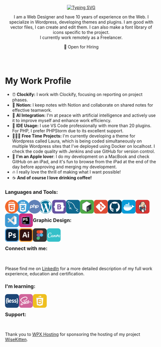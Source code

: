 <div align="center">
  
[![Typing SVG](https://readme-typing-svg.demolab.com?font=Montserrat&weight=500&size=35&pause=1000&width=435&lines=Hello+%F0%9F%91%8B+I'm+Murat)](https://git.io/typing-svg)

I am a Web Designer and have 10 years of experience on the Web. I specialize in Wordpress, developing themes and plugins. I am good with vector files, I can create and edit them. I can also make a font library of icons specific to the project.<br>I currently work remotely as a Freelancer.

🤝 Open for Hiring

</div>

<br><br>

# My Work Profile

- ⏰ **Clockify:** I work with Clockify, focusing on reporting on project phases.
- 📝 **Notion:** I keep notes with Notion and collaborate on shared notes for effective teamwork.
- 🤖 **AI Integration:** I'm at peace with artificial intelligence and actively use it to improve myself and enhance work efficiency.
- 🤝 **IDE Usage:** I use VS Code professionally with more than 20 plugins. For PHP, I prefer PHPStorm due to its excellent support.
- 👨🏻‍💻 **Free Time Projects:** I'm currently developing a theme for Wordpress called Laura, which is being coded simultaneously on multiple Wordpress sites that I've deployed using Docker on localhost. I check the code quality with Jenkins and use GitHub for version control.
- 🍏 **I'm an Apple lover**: I do my development on a MacBook and check GitHub on an iPad, and it's fun to browse from the iPad at the end of the day before approving and merging my development.
- 🔥 I really love the thrill of making what I want possible!
- ☕️ **And of course I love drinking coffee!**

<h3>Languages and Tools:</h3>
<img align="left" alt="wordpress" width="156px" src="https://github.com/muratdincmd/muratdincmd/blob/main/img/group/html-css-php-wordpress.svg"/>
<img align="left" alt="bootstrap" width="46px" src="https://github.com/muratdincmd/muratdincmd/blob/main/img/bootstrap.svg"/>
<img align="left" alt="mysql" width="46px" src="https://github.com/muratdincmd/muratdincmd/blob/main/img/mysql.svg"/>
<img align="left" alt="bash terminal" width="46px" src="https://github.com/muratdincmd/muratdincmd/blob/main/img/bash-terminal.svg"/>
<img align="left" alt="git" width="46px" src="https://github.com/muratdincmd/muratdincmd/blob/main/img/git.svg"/>
<img align="left" alt="github" width="46px" src="https://github.com/muratdincmd/muratdincmd/blob/main/img/github.svg" />
<img align="left" alt="docker" width="46px" src="https://github.com/muratdincmd/muratdincmd/blob/main/img/docker.svg"/>
<img align="left" alt="jenkins" width="46px" src="https://github.com/muratdincmd/muratdincmd/blob/main/img/Jenkins.svg"/>
<img align="left" alt="visual studio code" width="46px" src="https://github.com/muratdincmd/muratdincmd/blob/main/img/visual-studio-code.svg"/>
<img align="left" alt="phpstorm" width="46px" src="https://github.com/muratdincmd/muratdincmd/blob/main/img/phpstorm.svg"/>

<br><br>

<h3>Graphic Design:</h3>

<img align="left" alt="photoshop" width="46px" src="https://github.com/muratdincmd/muratdincmd/blob/main/img/photoshop.svg"/>
<img align="left" alt="illustrator" width="46px" src="https://github.com/muratdincmd/muratdincmd/blob/main/img/illustrator.svg"/>
<img align="left" alt="figma" width="46px" src="https://github.com/muratdincmd/muratdincmd/blob/main/img/figma.svg"/>
<img align="left" alt="canva" width="46px" src="https://github.com/muratdincmd/muratdincmd/blob/main/img/canva.svg"/>

<br><br>

<h3>Connect with me:</h3>

<br>

Please find me on [LinkedIn](https://www.linkedin.com/in/muratdincmd/) for a more detailed description of my full work experience, education and certification.

<h3>I'm learning:</h3>
<img align="left" alt="less" width="46px" src="https://github.com/muratdincmd/muratdincmd/blob/main/img/less.svg"/>
<img align="left" alt="sass" width="46px" src="https://github.com/muratdincmd/muratdincmd/blob/main/img/sass.svg"/>
<img align="left" alt="javascript" width="46px" src="https://github.com/muratdincmd/muratdincmd/blob/main/img/javascript.svg"/>

<br><br>

<h3>Support:</h3>

<br>

Thank you to [WPX Hosting](https://wpx.net) for sponsoring the hosting of my project [WiseKitten](https://wisekitten.com).
